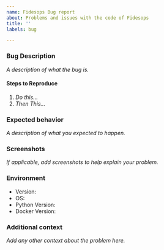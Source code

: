 ```yaml
---
name: Fidesops Bug report
about: Problems and issues with the code of Fidesops
title: ''
labels: bug

---
```


### Bug Description

_A description of what the bug is._

#### Steps to Reproduce

1. _Do this..._
1. _Then This..._

### Expected behavior

_A description of what you expected to happen._

### Screenshots

_If applicable, add screenshots to help explain your problem._

### Environment

* Version:
* OS:
* Python Version:
* Docker Version:

### Additional context

_Add any other context about the problem here._
